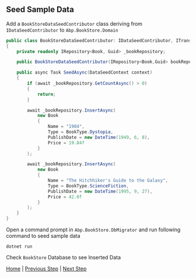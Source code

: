 ## Seed Sample Data

Add a `BookStoreDataSeedContributor` class deriving from `IDataSeedContributor` to  `Abp.BookStore.Domain`

```csharp
public class BookStoreDataSeedContributor: IDataSeedContributor, ITransientDependency
{
    private readonly IRepository<Book, Guid> _bookRepository;

    public BookStoreDataSeedContributor(IRepository<Book,Guid> bookRepository) => _bookRepository = bookRepository;

    public async Task SeedAsync(DataSeedContext context)
    {
        if (await _bookRepository.GetCountAsync() > 0)
        {
            return;
        }

        await _bookRepository.InsertAsync(
            new Book
            {
                Name = "1984",
                Type = BookType.Dystopia,
                PublishDate = new DateTime(1949, 6, 8),
                Price = 19.84f
            }
        );

        await _bookRepository.InsertAsync(
            new Book
            {
                Name = "The Hitchhiker's Guide to the Galaxy",
                Type = BookType.ScienceFiction,
                PublishDate = new DateTime(1995, 9, 27),
                Price = 42.0f
            }
        );
    }
}
```

Open a command prompt in `Abp.BookStore.DbMigrator` and run following command to seed sample data

`dotnet run`

Check `BookStore` Database to see Inserted Data

[Home](./../../../README.md) | [Previous Step](StepByStep/../../Step3/Step3.md) | [Next Step](StepByStep/../../Step5/Step5.md)
